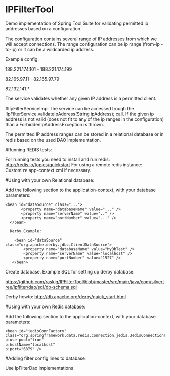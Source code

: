# IPFilterTool

Demo implementation of Spring Tool Suite for validating permitted ip addresses based on a configuration.

The configuration contains several range of IP addresses from which we will accept connections.
The range configuration can be ip range (from-ip - to-ip) or
it can be a wildcarded ip address.

Example config:

188.221.174.101 - 188.221.174.199

82.165.97.11 - 82.165.97.79

82.132.141.*

The service validates whether any given IP address is a permitted client.
 
#IIpFilterServiceImpl
The service can be accessed trough the IIpFilterService.validateIpAddress(String ipAddress); call.
If the given ip address is not valid (does not fit to any of the ip ranges in the configuration) than a ForbiddenIpAddressException is thrown.
 
The permitted IP address ranges can be stored in a relational database or in redis based on the used DAO implementation.

#Running REDIS tests:

For running tests you need to install and run redis:
  http://redis.io/topics/quickstart
  For using a remote redis instance: Customize app-context.xml if necessary.

#Using with your own Relational database:

  Add the following section to the application-context, with your database parameters:
  
  	<bean id="dataSource" class="...">
		   <property name="databaseName" value="..." />
		   <property name="serverName" value=".." />
		   <property name="portNumber" value="..." />
	  </bean>
	  
	  Derby Example:
	  
	  	<bean id="dataSource" class="org.apache.derby.jdbc.ClientDataSource">
		    <property name="databaseName" value="MyDbTest" />
		    <property name="serverName" value="localhost" />
		    <property name="portNumber" value="1527" />
	   </bean>
	   
  Create database. Example SQL for setting up derby database:
  
  https://github.com/raskig/IPFilterTool/blob/master/src/main/java/com/silvertree/ipfilter/dao/sql/db-schema.sql
  
  Derby howto: http://db.apache.org/derby/quick_start.html
  
  #Using with your own Redis database:

  Add the following section to the application-context, with your database parameters:
  
  	<bean id="jedisConnFactory"
	class="org.springframework.data.redis.connection.jedis.JedisConnectionFactory"
	p:use-pool="true"
	p:hostName="localhost"
	p:port="6379" />
	  
  

  
#Adding filter config lines to database:
  
  Use IpFilterDao implementations
  

